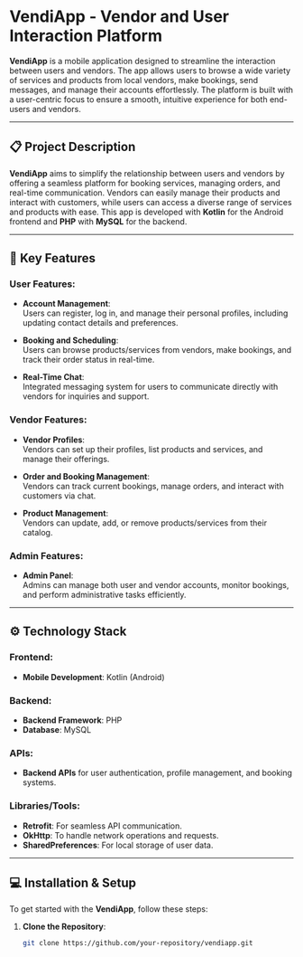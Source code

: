 # VendiApp - Vendor and User Interaction Platform

**VendiApp** is a mobile application designed to streamline the interaction between users and vendors. The app allows users to browse a wide variety of services and products from local vendors, make bookings, send messages, and manage their accounts effortlessly. The platform is built with a user-centric focus to ensure a smooth, intuitive experience for both end-users and vendors.

---

## 📋 Project Description

**VendiApp** aims to simplify the relationship between users and vendors by offering a seamless platform for booking services, managing orders, and real-time communication. Vendors can easily manage their products and interact with customers, while users can access a diverse range of services and products with ease. This app is developed with **Kotlin** for the Android frontend and **PHP** with **MySQL** for the backend.

---

## 🚀 Key Features

### User Features:
- **Account Management**:  
  Users can register, log in, and manage their personal profiles, including updating contact details and preferences.
  
- **Booking and Scheduling**:  
  Users can browse products/services from vendors, make bookings, and track their order status in real-time.

- **Real-Time Chat**:  
  Integrated messaging system for users to communicate directly with vendors for inquiries and support.

### Vendor Features:
- **Vendor Profiles**:  
  Vendors can set up their profiles, list products and services, and manage their offerings.

- **Order and Booking Management**:  
  Vendors can track current bookings, manage orders, and interact with customers via chat.

- **Product Management**:  
  Vendors can update, add, or remove products/services from their catalog.

### Admin Features:
- **Admin Panel**:  
  Admins can manage both user and vendor accounts, monitor bookings, and perform administrative tasks efficiently.

---

## ⚙️ Technology Stack

### Frontend:
- **Mobile Development**: Kotlin (Android)

### Backend:
- **Backend Framework**: PHP
- **Database**: MySQL

### APIs:
- **Backend APIs** for user authentication, profile management, and booking systems.

### Libraries/Tools:
- **Retrofit**: For seamless API communication.
- **OkHttp**: To handle network operations and requests.
- **SharedPreferences**: For local storage of user data.

---

## 💻 Installation & Setup

To get started with the **VendiApp**, follow these steps:

1. **Clone the Repository**:
   ```bash
   git clone https://github.com/your-repository/vendiapp.git
